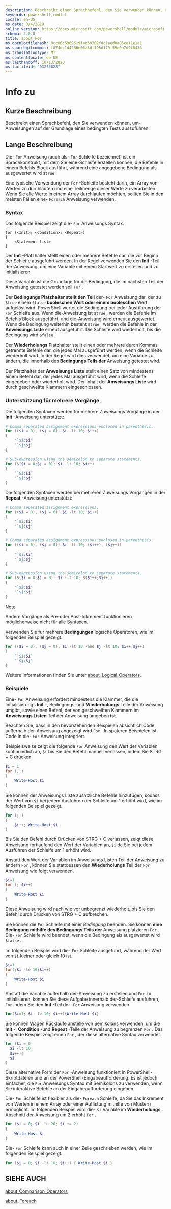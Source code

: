 ```yaml
---
description: Beschreibt einen Sprachbefehl, den Sie verwenden können, um-Anweisungen auf der Grundlage eines bedingten Tests auszuführen.
keywords: powershell,cmdlet
Locale: en-US
ms.date: 3/4/2019
online version: https://docs.microsoft.com/powershell/module/microsoft.powershell.core/about/about_for?view=powershell-7&WT.mc_id=ps-gethelp
schema: 2.0.0
title: about_For
ms.openlocfilehash: 0cc86c5969519f4c60702fdc1aed0a86ce11e1a1
ms.sourcegitcommit: f874dc1d4236e06a3df195d179f59e0a7d9f8436
ms.translationtype: MT
ms.contentlocale: de-DE
ms.lasthandoff: 10/13/2020
ms.locfileid: "93223828"
---
```

# <a name="about-for"></a>Info zu

## <a name="short-description"></a>Kurze Beschreibung
Beschreibt einen Sprachbefehl, den Sie verwenden können, um-Anweisungen auf der Grundlage eines bedingten Tests auszuführen.

## <a name="long-description"></a>Lange Beschreibung

Die- `For` Anweisung (auch als- `For` Schleife bezeichnet) ist ein Sprachkonstrukt, mit dem Sie eine-Schleife erstellen können, die Befehle in einem Befehls Block ausführt, während eine angegebene Bedingung als ausgewertet wird `$true` .

Eine typische Verwendung der `For` -Schleife besteht darin, ein Array von-Werten zu durchlaufen und eine Teilmenge dieser Werte zu verarbeiten. Wenn Sie alle Werte in einem Array durchlaufen möchten, sollten Sie in den meisten Fällen eine- `Foreach` Anweisung verwenden.

### <a name="syntax"></a>Syntax

Das folgende Beispiel zeigt die- `For` Anweisungs Syntax.

```
for (<Init>; <Condition>; <Repeat>)
{
    <Statement list>
}
```

Der **Init** -Platzhalter stellt einen oder mehrere Befehle dar, die vor Beginn der Schleife ausgeführt werden. In der Regel verwenden Sie den **Init** -Teil der-Anweisung, um eine Variable mit einem Startwert zu erstellen und zu initialisieren.

Diese Variable ist die Grundlage für die Bedingung, die im nächsten Teil der Anweisung getestet werden soll `For` .

Der **Bedingungs Platzhalter stellt den Teil** der- `For` Anweisung dar, der zu `$true` einem `$false` **booleschen Wert oder einem booleschen** Wert aufgelöst wird. PowerShell wertet die Bedingung bei jeder Ausführung der `For` Schleife aus. Wenn die-Anweisung ist `$true` , werden die Befehle im Befehls Block ausgeführt, und die-Anweisung wird erneut ausgewertet. Wenn die Bedingung weiterhin besteht `$true` , werden die Befehle in der **Anweisungs Liste** erneut ausgeführt. Die Schleife wird wiederholt, bis die Bedingung wird `$false` .

Der **Wiederholungs** Platzhalter stellt einen oder mehrere durch Kommas getrennte Befehle dar, die jedes Mal ausgeführt werden, wenn die Schleife wiederholt wird. In der Regel wird dies verwendet, um eine Variable zu ändern, die innerhalb des **Bedingungs Teils der** Anweisung getestet wird.

Der Platzhalter der **Anweisungs Liste** stellt einen Satz von mindestens einem Befehl dar, der jedes Mal ausgeführt wird, wenn die Schleife eingegeben oder wiederholt wird. Der Inhalt der **Anweisungs Liste** wird durch geschweifte Klammern eingeschlossen.

### <a name="support-for-multiple-operations"></a>Unterstützung für mehrere Vorgänge

Die folgenden Syntaxen werden für mehrere Zuweisungs Vorgänge in der **Init** -Anweisung unterstützt:

```powershell
# Comma separated assignment expressions enclosed in parenthesis.
for (($i = 0), ($j = 0); $i -lt 10; $i++)
{
    "`$i:$i"
    "`$j:$j"
}

# Sub-expression using the semicolon to separate statements.
for ($($i = 0;$j = 0); $i -lt 10; $i++)
{
    "`$i:$i"
    "`$j:$j"
}
```

Die folgenden Syntaxen werden bei mehreren Zuweisungs Vorgängen in der **Repeat** -Anweisung unterstützt:

```powershell
# Comma separated assignment expressions.
for (($i = 0), ($j = 0); $i -lt 10; $i++)
{
    "`$i:$i"
    "`$j:$j"
}

# Comma separated assignment expressions enclosed in parenthesis.
for (($i = 0), ($j = 0); $i -lt 10; ($i++), ($j++))
{
    "`$i:$i"
    "`$j:$j"
}

# Sub-expression using the semicolon to separate statements.
for ($($i = 0;$j = 0); $i -lt 10; $($i++;$j++))
{
    "`$i:$i"
    "`$j:$j"
}
```

> [!NOTE]
> Andere Vorgänge als Pre-oder Post-Inkrement funktionieren möglicherweise nicht für alle Syntaxen.

Verwenden Sie für mehrere **Bedingungen** logische Operatoren, wie im folgenden Beispiel gezeigt.

```powershell
for (($i = 0), ($j = 0); $i -lt 10 -and $j -lt 10; $i++,$j++)
{
    "`$i:$i"
    "`$j:$j"
}
```

Weitere Informationen finden Sie unter [about_Logical_Operators](about_Logical_Operators.md).

### <a name="examples"></a>Beispiele

Eine- `For` Anweisung erfordert mindestens die Klammer, die die Initialisierungs **Init** -, Bedingungs-und **Wiederholungs** Teile der Anweisung umgibt, sowie einen Befehl, der von geschweiften Klammern im **Anweisungs Listen** Teil der Anweisung umgeben **ist**.

Beachten Sie, dass in den bevorstehenden Beispielen absichtlich Code außerhalb der-Anweisung angezeigt wird `For` . In späteren Beispielen ist Code in die- `For` Anweisung integriert.

Beispielsweise zeigt die folgende `For` Anweisung den Wert der Variablen kontinuierlich an, `$i` bis Sie den Befehl manuell verlassen, indem Sie STRG + C drücken.

```powershell
$i = 1
for (;;)
{
    Write-Host $i
}
```

Sie können der Anweisungs Liste zusätzliche Befehle hinzufügen, sodass der Wert von `$i` bei jedem Ausführen der Schleife um 1 erhöht wird, wie im folgenden Beispiel gezeigt.

```powershell
for (;;)
{
    $i++; Write-Host $i
}
```

Bis Sie den Befehl durch Drücken von STRG + C verlassen, zeigt diese Anweisung fortlaufend den Wert der Variablen an, `$i` da Sie bei jedem Ausführen der Schleife um 1 erhöht wird.

Anstatt den Wert der Variablen im Anweisungs Listen Teil der Anweisung zu ändern `For` , können Sie stattdessen den **Wiederholungs** Teil der `For` Anweisung wie folgt verwenden.

```powershell
$i=1
for (;;$i++)
{
    Write-Host $i
}
```

Diese Anweisung wird nach wie vor unbegrenzt wiederholt, bis Sie den Befehl durch Drücken von STRG + C aufbrechen.

Sie können die `For` Schleife mit einer *Bedingung* beenden. Sie können **eine Bedingung mithilfe des Bedingungs Teils der** Anweisung platzieren `For` . Die- `For` Schleife wird beendet, wenn die Bedingung als ausgewertet wird `$false` .

Im folgenden Beispiel wird die- `For` Schleife ausgeführt, während der Wert von `$i` kleiner oder gleich 10 ist.

```powershell
$i=1
for(;$i -le 10;$i++)
{
    Write-Host $i
}
```

Anstatt die Variable außerhalb der-Anweisung zu erstellen und `For` zu initialisieren, können Sie diese Aufgabe innerhalb der-Schleife ausführen, `For` indem Sie den **Init** -Teil der- `For` Anweisung verwenden.

```powershell
for($i=1; $i -le 10; $i++){Write-Host $i}
```

Sie können Wagen Rückläufe anstelle von Semikolons verwenden, um die **Init** -, **Condition** -und **Repeat** -Teile der Anweisung zu begrenzen `For` . Das folgende Beispiel zeigt einen `For` , der diese alternative Syntax verwendet.

```powershell
for ($i = 0
  $i -lt 10
  $i++){
  $i
}
```

Diese alternative Form der `For` -Anweisung funktioniert in PowerShell-Skriptdateien und an der PowerShell-Eingabeaufforderung. Es ist jedoch einfacher, die `For` Anweisungs Syntax mit Semikolons zu verwenden, wenn Sie interaktive Befehle an der Eingabeaufforderung eingeben.

Die- `For` Schleife ist flexibler als die- `Foreach` Schleife, da Sie das Inkrement von Werten in einem Array oder einer Auflistung mithilfe von Mustern ermöglicht. Im folgenden Beispiel wird die- `$i` Variable im **Wiederholungs** Abschnitt der-Anweisung um 2 erhöht `For` .

```powershell
for ($i = 0; $i -le 20; $i += 2)
{
    Write-Host $i
}
```

Die- `For` Schleife kann auch in einer Zeile geschrieben werden, wie im folgenden Beispiel gezeigt.

```powershell
for ($i = 0; $i -lt 10; $i++) { Write-Host $i }
```

## <a name="see-also"></a>SIEHE AUCH

[about_Comparison_Operators](about_Comparison_Operators.md)

[about_Foreach](about_Foreach.md)
